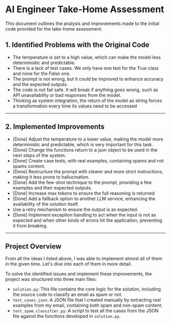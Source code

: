 # **AI Engineer Take-Home Assessment**

This document outlines the analysis and improvements made to the initial code provided for the take-home assessment.

## **1. Identified Problems with the Original Code**

* The temperature is set to a high value, which can make the model less deterministic and predictable.
* There is a lack of test cases. We only have one test for the True class and none for the False one.
* The prompt is not wrong, but it could be improved to enhance accuracy and the expected outputs.
* The code is not fail safe. It will break if anything goes wrong, such as API unavailability or bad responses from the model.
* Thinking as system integration, the return of the model as string forces a transformation every time its values need to be accessed

---

## **2. Implemented Improvements**

* [Done] Adjust the temperature to a lower value, making the model more deterministic and predictable, which is very important for this task.
* [Done] Change the functions return to a json object to be used in the next steps of the system.
* [Done] Create case tests, with real examples, containing spams and not spams content.
* [Done] Restructure the prompt with clearer and more strict instructions, making it less prone to hallucination.
* [Done] Add the few-shot technique to the prompt, providing a few examples and their expected outputs.
* [Done] Increase max tokens to ensure the full reasoning is returned
* [Done] Add a fallback option to another LLM service, enhancing the availability of the solution itself.
* Use a retry mechanism to ensure the output is as expected.
* [Done] Implement exception handling to act when the input is not as expected and when other kinds of errors hit the application, preventing it from breaking.
 

---

## **Project Overview**

From all the ideas I listed above, I was able to implement almost all of them in the given time. Let's dive into each of them in more detail.

To solve the identified issues and implement these improvements, the project was structured into three main files:

* `solution.py`: This file contains the core logic for the solution, including the source code to classify an email as spam or not.
* `test_cases.json`: A JSON file that I created manually by extracting real examples from my email, containing both spam and non-spam content.
* `test_spam_classifier.py`: A script to test all the cases from the JSON file against the functions developed in `solution.py`.